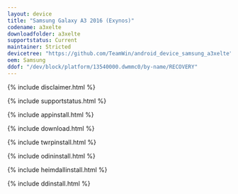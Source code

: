 ```yaml
---
layout: device
title: "Samsung Galaxy A3 2016 (Exynos)"
codename: a3xelte
downloadfolder: a3xelte
supportstatus: Current
maintainer: Stricted
devicetree: "https://github.com/TeamWin/android_device_samsung_a3xelte"
oem: Samsung
ddof: "/dev/block/platform/13540000.dwmmc0/by-name/RECOVERY"
---
```


{% include disclaimer.html %}

{% include supportstatus.html %}

{% include appinstall.html %}

{% include download.html %}

{% include twrpinstall.html %}

{% include odininstall.html %}

{% include heimdallinstall.html %}

{% include ddinstall.html %}
